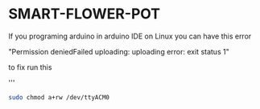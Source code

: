 # SMART-FLOWER-POT



If you programing arduino in arduino IDE on Linux you can have this error

"Permission deniedFailed uploading: uploading error: exit status 1"

to fix run this

'''
```bash 
sudo chmod a+rw /dev/ttyACM0
```
